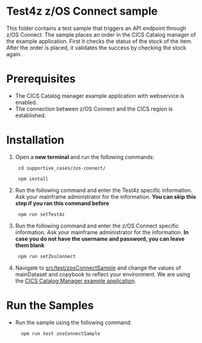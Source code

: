 # Test4z z/OS Connect sample
This folder contains a test sample that triggers an API endpoint through z/OS Connect. The sample places an order in the CICS Catalog manager of the example application. First it checks the status of the stock of the item. After the order is placed, it validates the success by checking the stock again.

# Prerequisites
- The CICS Catalog manager example application with webservice is enabled.
- The connection between z/OS Connect and the CICS region is established.

# Installation

1. Open a **new terminal** and run the following commands:
    
        cd supportive_cases/zos-connect/

        npm install

2. Run the following command and enter the Test4z specific information. 
   Ask your mainframe administrator for the information.
   **You can skip this step if you ran this command before**

        npm run setTest4z
      
3. Run the following command and enter the z/OS Connect specific information. 
   Ask your mainframe administrator for the information.
   **In case you do not have the username and password, you can leave them blank**

        npm run setZosConnect

4. Navigate to [src/test/zosConnectSample](/supportive_cases/zos-connect/src/test/zosConnectSample.test.ts) and change the values of mainDataset and copybook to  reflect your environment. We are using the [CICS Catalog Manager example application](https://www.ibm.com/docs/en/cics-ts/5.6?topic=samples-cics-catalog-manager-example-application). 

       
# Run the Samples
- Run the sample using the following command:

        npm run test zosConnectSample
